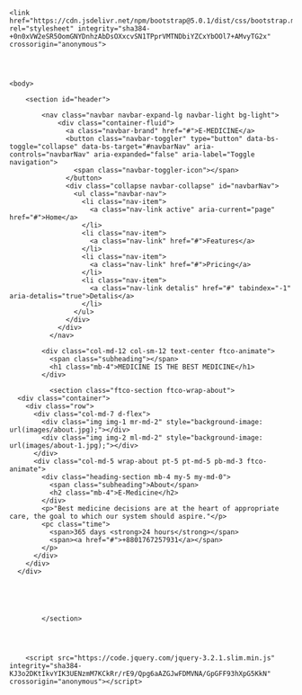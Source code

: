     <link href="https://cdn.jsdelivr.net/npm/bootstrap@5.0.1/dist/css/bootstrap.min.css" rel="stylesheet" integrity="sha384-+0n0xVW2eSR5OomGNYDnhzAbDsOXxcvSN1TPprVMTNDbiYZCxYbOOl7+AMvyTG2x" crossorigin="anonymous">




    <body>
        
        <section id="header">

            <nav class="navbar navbar-expand-lg navbar-light bg-light">
                <div class="container-fluid">
                  <a class="navbar-brand" href="#">E-MEDICINE</a>
                  <button class="navbar-toggler" type="button" data-bs-toggle="collapse" data-bs-target="#navbarNav" aria-controls="navbarNav" aria-expanded="false" aria-label="Toggle navigation">
                    <span class="navbar-toggler-icon"></span>
                  </button>
                  <div class="collapse navbar-collapse" id="navbarNav">
                    <ul class="navbar-nav">
                      <li class="nav-item">
                        <a class="nav-link active" aria-current="page" href="#">Home</a>
                      </li>
                      <li class="nav-item">
                        <a class="nav-link" href="#">Features</a>
                      </li>
                      <li class="nav-item">
                        <a class="nav-link" href="#">Pricing</a>
                      </li>
                      <li class="nav-item">
                        <a class="nav-link detalis" href="#" tabindex="-1" aria-detalis="true">Detalis</a>
                      </li>
                    </ul>
                  </div>
                </div>
              </nav>

<section class="home-slider owl-carousel js-fullheight">
      <div class="slider-item js-fullheight" style="background-image: url(images/bg_1.jpg);">
        <div class="overlay"></div>
        <div class="container">
          <div class="row slider-text js-fullheight justify-content-center align-items-center" data-scrollax-parent="true">

            <div class="col-md-12 col-sm-12 text-center ftco-animate">
              <span class="subheading"></span>
              <h1 class="mb-4">MEDICINE IS THE BEST MEDICINE</h1>
            </div>

              <section class="ftco-section ftco-wrap-about">
      <div class="container">
        <div class="row">
          <div class="col-md-7 d-flex">
            <div class="img img-1 mr-md-2" style="background-image: url(images/about.jpg);"></div>
            <div class="img img-2 ml-md-2" style="background-image: url(images/about-1.jpg);"></div>
          </div>
          <div class="col-md-5 wrap-about pt-5 pt-md-5 pb-md-3 ftco-animate">
            <div class="heading-section mb-4 my-5 my-md-0">
              <span class="subheading">About</span>
              <h2 class="mb-4">E-Medicine</h2>
            </div>
            <p>"Best medicine decisions are at the heart of appropriate care, the goal to which our system should aspire."</p>
            <pc class="time">
              <span>365 days <strong>24 hours</strong></span>
              <span><a href="#">+8801767257931</a></span>
            </p>
          </div>
        </div>
      </div>





            </section>
        
        
        
        
        <script src="https://code.jquery.com/jquery-3.2.1.slim.min.js" integrity="sha384-KJ3o2DKtIkvYIK3UENzmM7KCkRr/rE9/Qpg6aAZGJwFDMVNA/GpGFF93hXpG5KkN" crossorigin="anonymous"></script>

